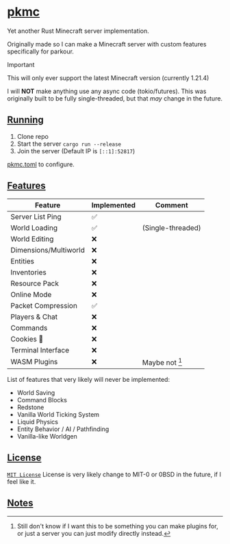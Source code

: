 
# [pkmc](https://github.com/Vulae/pkmc)

Yet another Rust Minecraft server implementation.

Originally made so I can make a Minecraft server with custom features specifically for parkour.

> [!IMPORTANT]
> This will only ever support the latest Minecraft version (currently 1.21.4)

I will **NOT** make anything use any async code (tokio/futures).
This was originally built to be fully single-threaded, but that *may* change in the future.

## [Running](#running)

1. Clone repo
2. Start the server `cargo run --release`
3. Join the server (Default IP is `[::1]:52817`)

[pkmc.toml](./pkmc.toml) to configure.

## [Features](#features)

|        Feature        | Implemented |          Comment          |
|-----------------------|-------------|---------------------------|
| Server List Ping      | ✅          |                           |
| World Loading         | ✅          | (Single-threaded)         |
| World Editing         | ❌          |                           |
| Dimensions/Multiworld | ❌          |                           |
| Entities              | ❌          |                           |
| Inventories           | ❌          |                           |
| Resource Pack         | ❌          |                           |
| Online Mode           | ❌          |                           |
| Packet Compression    | ✅          |                           |
| Players & Chat        | ❌          |                           |
| Commands              | ❌          |                           |
| Cookies 🍪            | ❌          |                           |
| Terminal Interface    | ❌          |                           |
| WASM Plugins          | ❌          | Maybe not [^wasm-plugins] |

[^wasm-plugins]: Still don't know if I want this to be something you can make plugins for, or just a server you can just modify directly instead.

List of features that very likely will never be implemented:
- World Saving
- Command Blocks
- Redstone
- Vanilla World Ticking System
- Liquid Physics
- Entity Behavior / AI / Pathfinding
- Vanilla-like Worldgen


## [License](#license)

[`MIT License`](./LICENSE)
License is very likely change to MIT-0 or 0BSD in the future, if I feel like it.

## [Notes](#notes)

